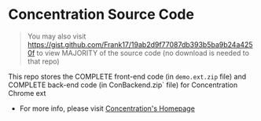 # Concentration Source Code
> You may also visit https://gist.github.com/Frank17/19ab2d9f77087db393b5ba9b24a4250f to view MAJORITY of the source code (no download is needed to that repo)

This repo stores the COMPLETE front-end code (in `demo.ext.zip` file) and COMPLETE back-end code (in ConBackend.zip` file) for Concentration Chrome ext
- For more info, please visit [Concentration's Homepage](https://sites.google.com/view/concentrat-/home?authuser=0)